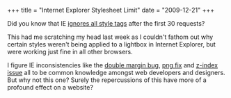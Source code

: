 +++
title = "Internet Explorer Stylesheet Limit"
date = "2009-12-21"
+++

Did you know that IE [ignores all style tags](http://support.microsoft.com/kb/262161) after the first 30 requests?

This had me scratching my head last week as I couldn't fathom out why certain styles weren't being applied to a lightbox in Internet Explorer, but were working just fine in all other browsers.

I figure IE inconsistencies like the [double margin bug](http://www.positioniseverything.net/explorer/doubled-margin.html), [png fix](http://24ways.org/2007/supersleight-transparent-png-in-ie6) and [z-index issue](http://brenelz.com/2009/02/03/squish-the-internet-explorer-z-index-bug/) all to be common knowledge amongst web developers and designers. But why not this one? Surely the repercussions of this have more of a profound effect on a website?
